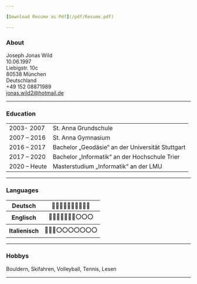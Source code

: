 ```yaml
---

[Download Resume as Pdf](/pdf/Resume.pdf)

---
```

### About
Joseph Jonas Wild  
10.06.1997  
Liebigstr. 10c  
80538 München  
Deutschland  
+49 152 08871989  
jonas.wild2@hotmail.de  

---
### Education

<table>
  <tr>
    <td>2003- 2007</td>
    <td>St. Anna Grundschule</td>
  </tr>
    <tr>
    <td>2007 – 2016</td>
    <td>St. Anna Gymnasium</td>
  </tr>
    <tr>
    <td>2016 – 2017</td>
    <td>Bachelor „Geodäsie“ an der Universität Stuttgart</td>
  </tr>
    <tr>
    <td>2017 – 2020</td>
    <td>Bachelor „Informatik“ an der Hochschule Trier</td>
  </tr>
    <tr>
    <td>2020 – Heute</td>
    <td>Masterstudium „Informatik“ an der LMU</td>
  </tr>
</table>

---
### Languages
<table>
  <tr>
    <th>Deutsch</th>
    <th>🔵🔵🔵🔵🔵🔵🔵🔵🔵🔵</th>
  </tr>
    <tr>
    <th>Englisch</th>
    <th>🔵🔵🔵🔵🔵🔵🔵⚪️⚪️⚪️</th>
  </tr>
    <tr>
    <th>Italienisch</th>
    <th>🔵🔵🔵⚪️⚪️⚪️⚪️⚪️⚪️⚪️</th>
  </tr>
</table>

---

### Hobbys
Bouldern, Skifahren, Volleyball, Tennis, Lesen

---